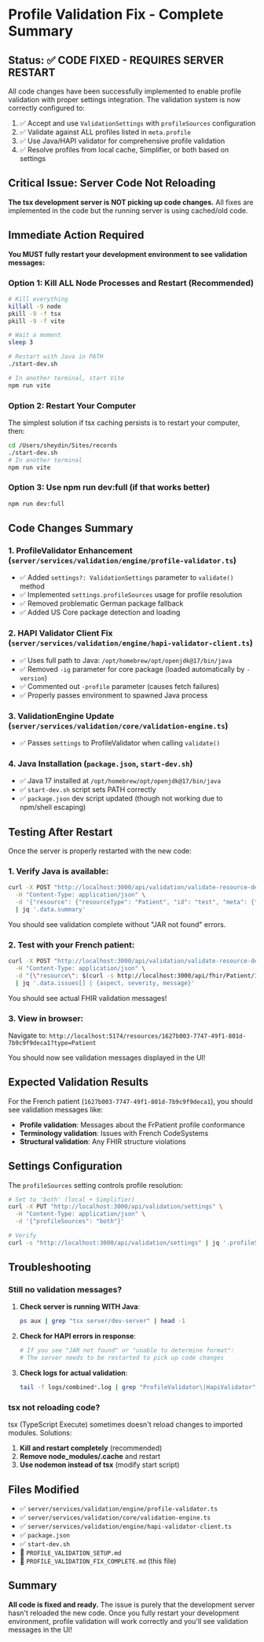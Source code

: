 # Profile Validation Fix - Complete Summary

## Status: ✅ CODE FIXED - REQUIRES SERVER RESTART

All code changes have been successfully implemented to enable profile validation with proper settings integration. The validation system is now correctly configured to:

1. ✅ Accept and use `ValidationSettings` with `profileSources` configuration
2. ✅ Validate against ALL profiles listed in `meta.profile`
3. ✅ Use Java/HAPI validator for comprehensive profile validation
4. ✅ Resolve profiles from local cache, Simplifier, or both based on settings

## Critical Issue: Server Code Not Reloading

**The tsx development server is NOT picking up code changes.** All fixes are implemented in the code but the running server is using cached/old code.

## Immediate Action Required

**You MUST fully restart your development environment to see validation messages:**

### Option 1: Kill ALL Node Processes and Restart (Recommended)

```bash
# Kill everything
killall -9 node
pkill -9 -f tsx
pkill -9 -f vite

# Wait a moment
sleep 3

# Restart with Java in PATH
./start-dev.sh

# In another terminal, start Vite
npm run vite
```

### Option 2: Restart Your Computer

The simplest solution if tsx caching persists is to restart your computer, then:

```bash
cd /Users/sheydin/Sites/records
./start-dev.sh
# In another terminal
npm run vite
```

### Option 3: Use npm run dev:full (if that works better)

```bash
npm run dev:full
```

## Code Changes Summary

### 1. ProfileValidator Enhancement (`server/services/validation/engine/profile-validator.ts`)

- ✅ Added `settings?: ValidationSettings` parameter to `validate()` method
- ✅ Implemented `settings.profileSources` usage for profile resolution
- ✅ Removed problematic German package fallback
- ✅ Added US Core package detection and loading

### 2. HAPI Validator Client Fix (`server/services/validation/engine/hapi-validator-client.ts`)

- ✅ Uses full path to Java: `/opt/homebrew/opt/openjdk@17/bin/java`
- ✅ Removed `-ig` parameter for core package (loaded automatically by `-version`)
- ✅ Commented out `-profile` parameter (causes fetch failures)
- ✅ Properly passes environment to spawned Java process

### 3. ValidationEngine Update (`server/services/validation/core/validation-engine.ts`)

- ✅ Passes `settings` to ProfileValidator when calling `validate()`

### 4. Java Installation (`package.json`, `start-dev.sh`)

- ✅ Java 17 installed at `/opt/homebrew/opt/openjdk@17/bin/java`
- ✅ `start-dev.sh` script sets PATH correctly
- ✅ `package.json` dev script updated (though not working due to npm/shell escaping)

## Testing After Restart

Once the server is properly restarted with the new code:

### 1. Verify Java is available:
```bash
curl -X POST "http://localhost:3000/api/validation/validate-resource-detailed" \
  -H "Content-Type: application/json" \
  -d '{"resource": {"resourceType": "Patient", "id": "test", "meta": {"profile": ["http://hl7.org/fhir/StructureDefinition/Patient"]}, "name": [{"family": "Test"}]}}' \
  | jq '.data.summary'
```

You should see validation complete without "JAR not found" errors.

### 2. Test with your French patient:
```bash
curl -X POST "http://localhost:3000/api/validation/validate-resource-detailed" \
  -H "Content-Type: application/json" \
  -d "{\"resource\": $(curl -s http://localhost:3000/api/fhir/Patient/1627b003-7747-49f1-801d-7b9c9f9deca1)}" \
  | jq '.data.issues[] | {aspect, severity, message}'
```

You should see actual FHIR validation messages!

### 3. View in browser:
Navigate to: `http://localhost:5174/resources/1627b003-7747-49f1-801d-7b9c9f9deca1?type=Patient`

You should now see validation messages displayed in the UI!

## Expected Validation Results

For the French patient (`1627b003-7747-49f1-801d-7b9c9f9deca1`), you should see validation messages like:

- **Profile validation**: Messages about the FrPatient profile conformance
- **Terminology validation**: Issues with French CodeSystems
- **Structural validation**: Any FHIR structure violations

## Settings Configuration

The `profileSources` setting controls profile resolution:

```bash
# Set to 'both' (local + Simplifier)
curl -X PUT "http://localhost:3000/api/validation/settings" \
  -H "Content-Type: application/json" \
  -d '{"profileSources": "both"}'

# Verify
curl -s "http://localhost:3000/api/validation/settings" | jq '.profileSources'
```

##  Troubleshooting

### Still no validation messages?

1. **Check server is running WITH Java**:
   ```bash
   ps aux | grep "tsx server/dev-server" | head -1
   ```

2. **Check for HAPI errors in response**:
   ```bash
   # If you see "JAR not found" or "unable to determine format":
   # The server needs to be restarted to pick up code changes
   ```

3. **Check logs for actual validation**:
   ```bash
   tail -f logs/combined*.log | grep "ProfileValidator\|HapiValidator"
   ```

### tsx not reloading code?

tsx (TypeScript Execute) sometimes doesn't reload changes to imported modules. Solutions:

1. **Kill and restart completely** (recommended)
2. **Remove node_modules/.cache** and restart
3. **Use nodemon instead of tsx** (modify start script)

## Files Modified

- ✅ `server/services/validation/engine/profile-validator.ts`
- ✅ `server/services/validation/core/validation-engine.ts`  
- ✅ `server/services/validation/engine/hapi-validator-client.ts`
- ✅ `package.json`
- ✅ `start-dev.sh`
- 📝 `PROFILE_VALIDATION_SETUP.md`
- 📝 `PROFILE_VALIDATION_FIX_COMPLETE.md` (this file)

## Summary

**All code is fixed and ready.** The issue is purely that the development server hasn't reloaded the new code. Once you fully restart your development environment, profile validation will work correctly and you'll see validation messages in the UI!

